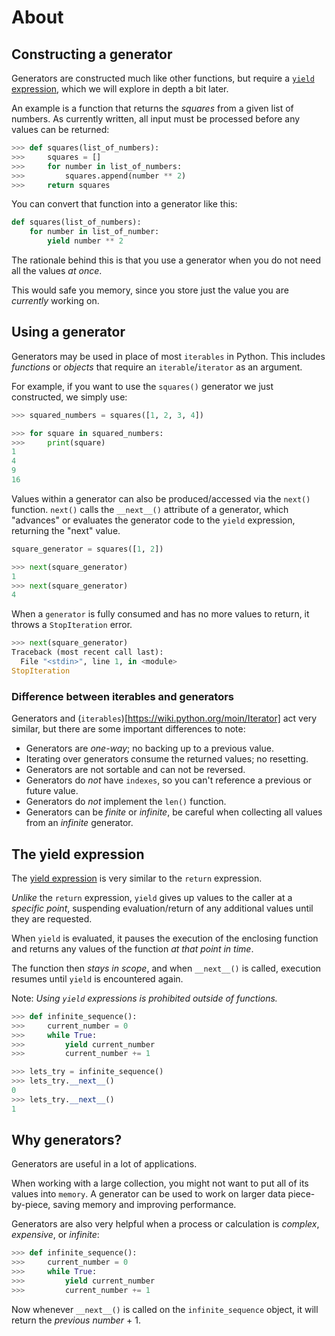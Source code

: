 # About

## Constructing a generator

Generators are constructed much like other functions, but require a [`yield` expression](#the-yield-expression), which we will explore in depth a bit later.

An example is a function that returns the _squares_ from a given list of numbers.  As currently written, all input must be processed before any values can be returned:  

```python
>>> def squares(list_of_numbers):
>>>     squares = []
>>>     for number in list_of_numbers:
>>>         squares.append(number ** 2)
>>>     return squares
```

You can convert that function into a generator like this:

```python
def squares(list_of_numbers):
    for number in list_of_number:
        yield number ** 2
```

The rationale behind this is that you use a generator when you do not need all the values _at once_.

This would safe you memory, since you store just the value you are _currently_ working on.

## Using a generator

Generators may be used in place of most `iterables` in Python. This includes  _functions_ or _objects_ that require an `iterable`/`iterator` as an argument.

For example, if you want to use the `squares()` generator we just constructed, we simply use:

```python
>>> squared_numbers = squares([1, 2, 3, 4])

>>> for square in squared_numbers:
>>>     print(square)
1
4
9
16
```

Values within a generator can also be produced/accessed via the `next()` function. `next()` calls the `__next__()` attribute of a generator, which "advances" or evaluates the generator code to the `yield` expression, returning the "next" value.

```python
square_generator = squares([1, 2])

>>> next(square_generator)
1
>>> next(square_generator)
4
```

When a `generator` is fully consumed and has no more values to return, it throws a `StopIteration` error.

```python
>>> next(square_generator)
Traceback (most recent call last):
  File "<stdin>", line 1, in <module>
StopIteration
```

### Difference between iterables and generators

Generators and (`iterables`)[https://wiki.python.org/moin/Iterator] act very similar, but there are some important differences to note:

- Generators are _one-way_; no backing up to a previous value.
- Iterating over generators consume the returned values; no resetting.
- Generators are not sortable and can not be reversed.
- Generators do _not_ have `indexes`, so you can't reference a previous or future value.
- Generators do _not_ implement the `len()` function.
- Generators can be _finite_ or _infinite_, be careful when collecting all values from an _infinite_ generator.

## The yield expression

The [yield expression](https://docs.python.org/3.8/reference/expressions.html#yield-expressions) is very similar to the `return` expression.

_Unlike_ the `return` expression, `yield` gives up values to the caller at a _specific point_, suspending evaluation/return of any additional values until they are requested.

When `yield` is evaluated, it pauses the execution of the enclosing function and returns any values of the function _at that point in time_.

The function then _stays in scope_, and when `__next__()` is called, execution resumes until `yield` is encountered again.

Note: _Using `yield` expressions is prohibited outside of functions._

```python
>>> def infinite_sequence():
>>>     current_number = 0
>>>     while True:
>>>         yield current_number
>>>         current_number += 1

>>> lets_try = infinite_sequence()
>>> lets_try.__next__()
0
>>> lets_try.__next__()
1
```

## Why generators?

Generators are useful in a lot of applications.

When working with a large collection, you might not want to put all of its values into `memory`.
A generator can be used to work on larger data piece-by-piece, saving memory and improving performance.

Generators are also very helpful when a process or calculation is _complex_, _expensive_, or _infinite_:

```python
>>> def infinite_sequence():
>>>     current_number = 0
>>>     while True:
>>>         yield current_number
>>>         current_number += 1
```

Now whenever `__next__()` is called on the `infinite_sequence` object, it will return the _previous number_ + 1.

